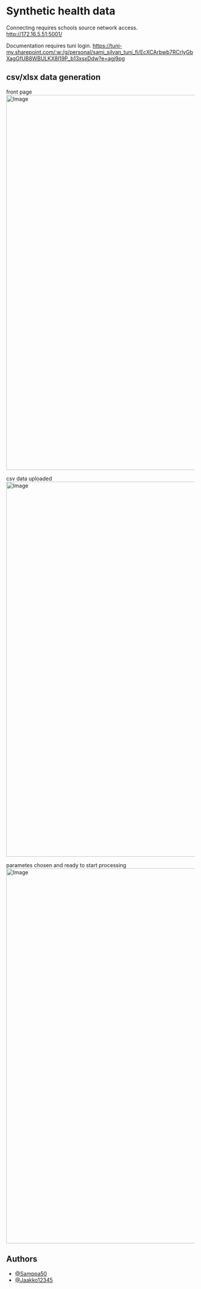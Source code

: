 
# Synthetic health data

Connecting requires schools source network access. 
http://172.16.5.51:5001/

Documentation requires tuni login. 
https://tuni-my.sharepoint.com/:w:/g/personal/sami_silvan_tuni_fi/EcXCArbwb7RCrlyGbXagGfUB8WBULKX8I19P_b13xsxDdw?e=agj9pg


## csv/xlsx data generation

front page
<img width="1000" alt="Image" src="https://github.com/user-attachments/assets/e579bf7a-51e2-4035-9167-db2e889a19c7" />

csv data uploaded
<img width="1000" alt="Image" src="https://github.com/user-attachments/assets/2fe416f4-a45b-4cf6-a880-74f4a0fcbb5e" />

parametes chosen and ready to start processing
<img width="1000" alt="Image" src="https://github.com/user-attachments/assets/2e8e3563-6cb0-438e-8bd3-f1a15d2c21fb" />

## Authors

- [@Samppa50](https://github.com/Samppa50)
- [@Jaakko12345](https://github.com/Jaakko12345)

